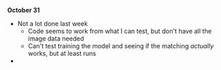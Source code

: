**October 31**
- Not a lot done last week
	- Code seems to work from what I can test, but don't have all the image data needed
	- Can't test training the model and seeing if the matching *actually* works, but at least runs
- 